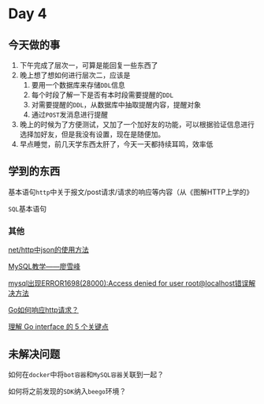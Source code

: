 # Day 4

## 今天做的事

1. 下午完成了层次一，可算是能回复一些东西了
2. 晚上想了想如何进行层次二，应该是
   1. 要用一个数据库来存储`DDL`信息
   2. 每个时段了解一下是否有本时段需要提醒的`DDL`
   3. 对需要提醒的`DDL`，从数据库中抽取提醒内容，提醒对象
   4. 通过`POST`发消息进行提醒
3. 晚上的时候为了方便测试，又加了一个加好友的功能，可以根据验证信息进行选择加好友，但是我没有设置，现在是随便加。
4. 早点睡觉，前几天学东西太肝了，今天一天都持续耳鸣，效率低

## 学到的东西

基本语句`http`中关于报文/post请求/请求的响应等内容（从《图解HTTP上学的》

`SQL`基本语句

### 其他

[net/http中json的使用方法](https://blog.csdn.net/wangshubo1989/article/details/70245570)

[MySQL教学——廖雪峰](https://www.liaoxuefeng.com/wiki/1177760294764384)

[mysql出现ERROR1698(28000):Access denied for user root@localhost错误解决方法](https://www.cnblogs.com/cpl9412290130/p/9583868.html)

[Go如何响应http请求？](https://juejin.im/post/5ca0a2256fb9a05e6f7af992#heading-9)

[理解 Go interface 的 5 个关键点](https://sanyuesha.com/2017/07/22/how-to-understand-go-interface/)

## 未解决问题

如何在`docker`中将`bot容器`和`MySQL容器`关联到一起？

如何将之前发现的`SDK`纳入`beego`环境？
